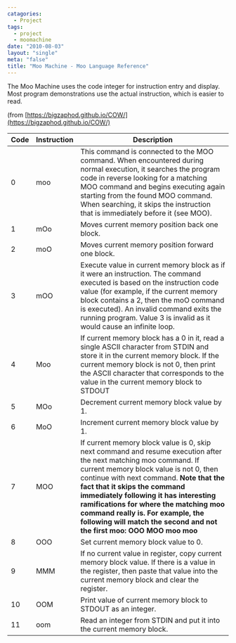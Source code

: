 ```yaml
---
catagories:
  - Project
tags:
  - project
  - moomachine
date: "2010-08-03"
layout: "single"
meta: "false"
title: "Moo Machine - Moo Language Reference"
---
```

The Moo Machine uses the code integer for instruction entry and display.  Most program demonstrations use the actual 
instruction, which is easier to read.

(from [https://bigzaphod.github.io/COW/](https://bigzaphod.github.io/COW/)

| Code | Instruction | Description |
|---|---|---|
| 0 | moo | This command is connected to the MOO command. When encountered during normal execution, it searches the program code in reverse looking for a matching MOO command and begins executing again starting from the found MOO command. When searching, it skips the instruction that is immediately before it (see MOO). |
| 1 | mOo | Moves current memory position back one block. |
| 2 | moO | Moves current memory position forward one block. |
| 3 | mOO | Execute value in current memory block as if it were an instruction. The command executed is based on the instruction code value (for example, if the current memory block contains a 2, then the moO command is executed). An invalid command exits the running program. Value 3 is invalid as it would cause an infinite loop. |
| 4 | Moo | If current memory block has a 0 in it, read a single ASCII character from STDIN and store it in the current memory block. If the current memory block is not 0, then print the ASCII character that corresponds to the value in the current memory block to STDOUT |
| 5 | MOo | Decrement current memory block value by 1. |
| 6 | MoO | Increment current memory block value by 1. |
| 7 | MOO | If current memory block value is 0, skip next command and resume execution after the next matching moo command. If current memory block value is not 0, then continue with next command. **Note that the fact that it skips the command immediately following it has interesting ramifications for where the matching moo command really is. For example, the following will match the second and not the first moo: OOO MOO moo moo** |
| 8 | OOO | Set current memory block value to 0. |
| 9 | MMM | If no current value in register, copy current memory block value. If there is a value in the register, then paste that value into the current memory block and clear the register. |`
| 10 | OOM | Print value of current memory block to STDOUT as an integer. |
| 11 | oom | Read an integer from STDIN and put it into the current memory block. |

